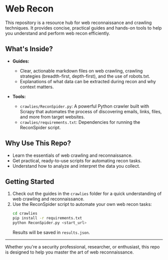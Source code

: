 # Web Recon

This repository is a resource hub for web reconnaissance and crawling techniques. It provides concise, practical guides and hands-on tools to help you understand and perform web recon efficiently.

## What's Inside?

- **Guides:**
  - Clear, actionable markdown files on web crawling, crawling strategies (breadth-first, depth-first), and the use of robots.txt.
  - Explanations of what data can be extracted during recon and why context matters.

- **Tools:**
  - `crawlies/ReconSpider.py`: A powerful Python crawler built with Scrapy that automates the process of discovering emails, links, files, and more from target websites.
  - `crawlies/requirements.txt`: Dependencies for running the ReconSpider script.

## Why Use This Repo?
- Learn the essentials of web crawling and reconnaissance.
- Get practical, ready-to-use scripts for automating recon tasks.
- Understand how to analyze and interpret the data you collect.

## Getting Started
1. Check out the guides in the `crawlies` folder for a quick understanding of web crawling and reconnaissance.
2. Use the ReconSpider script to automate your own web recon tasks:
   ```bash
   cd crawlies
   pip install -r requirements.txt
   python ReconSpider.py <start_url>
   ```
   Results will be saved in `results.json`.

---

Whether you're a security professional, researcher, or enthusiast, this repo is designed to help you master the art of web reconnaissance. 
